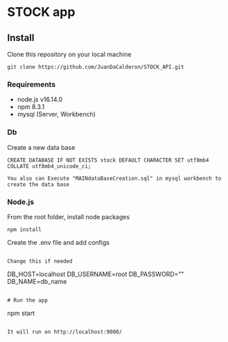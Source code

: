 # STOCK app

## Install

Clone this repository on your local machine
```
git clone https://github.com/JuanDaCalderon/STOCK_API.git
```

### Requirements

- node.js v16.14.0
- npm 8.3.1
- mysql (Server, Workbench)

### Db

Create a new data base
```
CREATE DATABASE IF NOT EXISTS stock DEFAULT CHARACTER SET utf8mb4 COLLATE utf8mb4_unicode_ci;

You also can Execute "MAINdataBaseCreation.sql" in mysql workbench to create the data base
```

### Node.js

From the root folder, install node packages
```
npm install
```

Create the .env file and add configs

```

Change this if needed
```
DB_HOST=localhost
DB_USERNAME=root
DB_PASSWORD=""
DB_NAME=db_name
```

# Run the app
```
npm start
```

It will run on http://localhost:9000/
